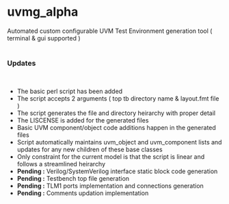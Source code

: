 # uvmg_alpha
Automated custom configurable UVM Test Environment generation tool ( terminal &amp; gui supported )<br /><br />

### Updates

<br />

  - The basic perl script has been added
  - The script accepts 2 arguments ( top tb directory name & layout.fmt file )
  - The script generates the file and directory heirarchy with proper detail
  - The LISCENSE is added for the generated files
  - Basic UVM component/object code additions happen in the generated files
  - Script automatically maintains uvm_object and uvm_component lists and updates for any new children of these base classes
  - Only constraint for the current model is that the script is linear and follows a streamlined heirarchy
  - **Pending :** Verilog/SystemVerilog interface static block code generation
  - **Pending :** Testbench top file generation
  - **Pending :** TLM1 ports implementation and connections generation
  - **Pending :** Comments updation implementation
